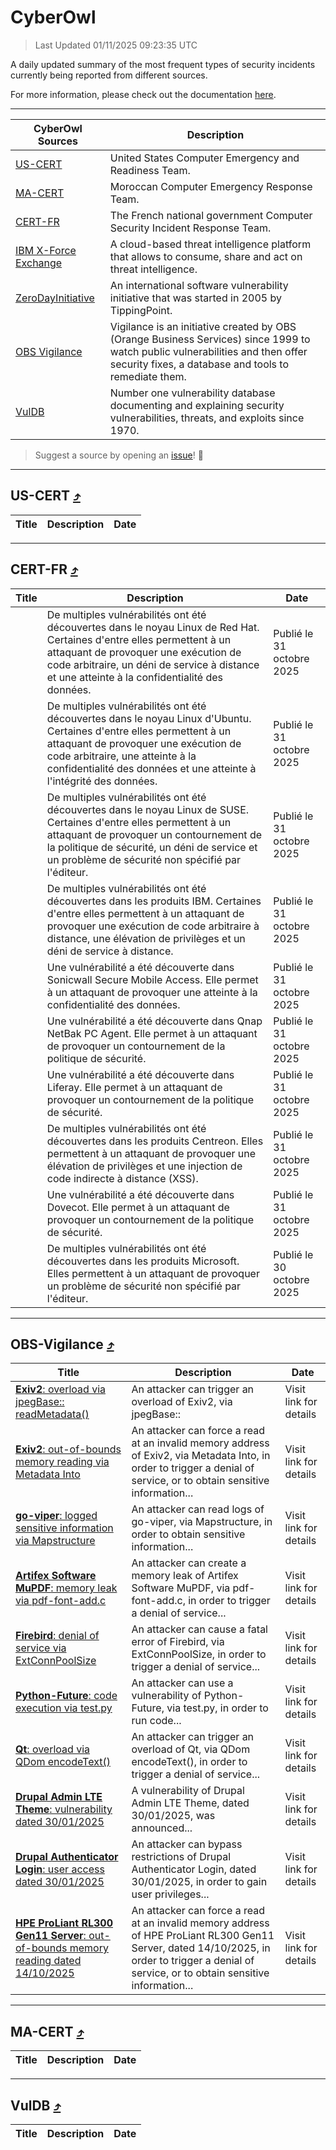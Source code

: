 
 <div id='top'></div>

# CyberOwl

 > Last Updated 01/11/2025 09:23:35 UTC
 
 A daily updated summary of the most frequent types of security incidents currently being reported from different sources.
 
 For more information, please check out the documentation [here](./docs/README.md).
 
 ---
 |CyberOwl Sources|Description|
 |---|---|
 |[US-CERT](#us-cert-arrow_heading_up)|United States Computer Emergency and Readiness Team.|
 |[MA-CERT](#ma-cert-arrow_heading_up)|Moroccan Computer Emergency Response Team.|
 |[CERT-FR](#cert-fr-arrow_heading_up)|The French national government Computer Security Incident Response Team.|
 |[IBM X-Force Exchange](#ibmcloud-arrow_heading_up)|A cloud-based threat intelligence platform that allows to consume, share and act on threat intelligence.|
 |[ZeroDayInitiative](#zerodayinitiative-arrow_heading_up)|An international software vulnerability initiative that was started in 2005 by TippingPoint.|
 |[OBS Vigilance](#obs-vigilance-arrow_heading_up)|Vigilance is an initiative created by OBS (Orange Business Services) since 1999 to watch public vulnerabilities and then offer security fixes, a database and tools to remediate them.|
 |[VulDB](#vuldb-arrow_heading_up)|Number one vulnerability database documenting and explaining security vulnerabilities, threats, and exploits since 1970.|
 
 > Suggest a source by opening an [issue](https://github.com/karimhabush/cyberowl/issues)! :raised_hands:
 ---

## US-CERT [:arrow_heading_up:](#cyberowl)

 |Title|Description|Date|
 |---|---|---|
 
 ---

## CERT-FR [:arrow_heading_up:](#cyberowl)

 |Title|Description|Date|
 |---|---|---|
 |[](https://www.cert.ssi.gouv.fr/avis/CERTFR-2025-AVI-0950/)|De multiples vulnérabilités ont été découvertes dans le noyau Linux de Red Hat. Certaines d'entre elles permettent à un attaquant de provoquer une exécution de code arbitraire, un déni de service à distance et une atteinte à la confidentialité des données.|Publié le 31 octobre 2025|
 |[](https://www.cert.ssi.gouv.fr/avis/CERTFR-2025-AVI-0949/)|De multiples vulnérabilités ont été découvertes dans le noyau Linux d'Ubuntu. Certaines d'entre elles permettent à un attaquant de provoquer une exécution de code arbitraire, une atteinte à la confidentialité des données et une atteinte à l'intégrité des données.|Publié le 31 octobre 2025|
 |[](https://www.cert.ssi.gouv.fr/avis/CERTFR-2025-AVI-0948/)|De multiples vulnérabilités ont été découvertes dans le noyau Linux de SUSE. Certaines d'entre elles permettent à un attaquant de provoquer un contournement de la politique de sécurité, un déni de service et un problème de sécurité non spécifié par l'éditeur.|Publié le 31 octobre 2025|
 |[](https://www.cert.ssi.gouv.fr/avis/CERTFR-2025-AVI-0947/)|De multiples vulnérabilités ont été découvertes dans les produits IBM. Certaines d'entre elles permettent à un attaquant de provoquer une exécution de code arbitraire à distance, une élévation de privilèges et un déni de service à distance.|Publié le 31 octobre 2025|
 |[](https://www.cert.ssi.gouv.fr/avis/CERTFR-2025-AVI-0946/)|Une vulnérabilité a été découverte dans Sonicwall Secure Mobile Access. Elle permet à un attaquant de provoquer une atteinte à la confidentialité des données.|Publié le 31 octobre 2025|
 |[](https://www.cert.ssi.gouv.fr/avis/CERTFR-2025-AVI-0945/)|Une vulnérabilité a été découverte dans Qnap NetBak PC Agent. Elle permet à un attaquant de provoquer un contournement de la politique de sécurité.|Publié le 31 octobre 2025|
 |[](https://www.cert.ssi.gouv.fr/avis/CERTFR-2025-AVI-0944/)|Une vulnérabilité a été découverte dans Liferay. Elle permet à un attaquant de provoquer un contournement de la politique de sécurité.|Publié le 31 octobre 2025|
 |[](https://www.cert.ssi.gouv.fr/avis/CERTFR-2025-AVI-0943/)|De multiples vulnérabilités ont été découvertes dans les produits Centreon. Elles permettent à un attaquant de provoquer une élévation de privilèges et une injection de code indirecte à distance (XSS).|Publié le 31 octobre 2025|
 |[](https://www.cert.ssi.gouv.fr/avis/CERTFR-2025-AVI-0942/)|Une vulnérabilité a été découverte dans Dovecot. Elle permet à un attaquant de provoquer un contournement de la politique de sécurité.|Publié le 31 octobre 2025|
 |[](https://www.cert.ssi.gouv.fr/avis/CERTFR-2025-AVI-0941/)|De multiples vulnérabilités ont été découvertes dans les produits Microsoft. Elles permettent à un attaquant de provoquer un problème de sécurité non spécifié par l'éditeur.|Publié le 30 octobre 2025|
 
 ---

## OBS-Vigilance [:arrow_heading_up:](#cyberowl)

 |Title|Description|Date|
 |---|---|---|
 |[<a href="https://vigilance.fr/vulnerability/Exiv2-overload-via-jpegBase-readMetadata-48101" class="noirorange"><b>Exiv2</b>: overload via jpegBase::<wbr>readMetadata()</wbr></a>](https://vigilance.fr/vulnerability/Exiv2-overload-via-jpegBase-readMetadata-48101)|An attacker can trigger an overload of Exiv2, via jpegBase::|Visit link for details|
 |[<a href="https://vigilance.fr/vulnerability/Exiv2-out-of-bounds-memory-reading-via-Metadata-Into-48100" class="noirorange"><b>Exiv2</b>: out-of-bounds memory reading via Metadata Into</a>](https://vigilance.fr/vulnerability/Exiv2-out-of-bounds-memory-reading-via-Metadata-Into-48100)|An attacker can force a read at an invalid memory address of Exiv2, via Metadata Into, in order to trigger a denial of service, or to obtain sensitive information...|Visit link for details|
 |[<a href="https://vigilance.fr/vulnerability/go-viper-logged-sensitive-information-via-Mapstructure-48099" class="noirorange"><b>go-viper</b>: logged sensitive information via Mapstructure</a>](https://vigilance.fr/vulnerability/go-viper-logged-sensitive-information-via-Mapstructure-48099)|An attacker can read logs of go-viper, via Mapstructure, in order to obtain sensitive information...|Visit link for details|
 |[<a href="https://vigilance.fr/vulnerability/Artifex-Software-MuPDF-memory-leak-via-pdf-font-add-c-48514" class="noirorange"><b>Artifex Software MuPDF</b>: memory leak via pdf-font-add.c</a>](https://vigilance.fr/vulnerability/Artifex-Software-MuPDF-memory-leak-via-pdf-font-add-c-48514)|An attacker can create a memory leak of Artifex Software MuPDF, via pdf-font-add.c, in order to trigger a denial of service...|Visit link for details|
 |[<a href="https://vigilance.fr/vulnerability/Firebird-denial-of-service-via-ExtConnPoolSize-48096" class="noirorange"><b>Firebird</b>: denial of service via ExtConnPoolSize</a>](https://vigilance.fr/vulnerability/Firebird-denial-of-service-via-ExtConnPoolSize-48096)|An attacker can cause a fatal error of Firebird, via ExtConnPoolSize, in order to trigger a denial of service...|Visit link for details|
 |[<a href="https://vigilance.fr/vulnerability/Python-Future-code-execution-via-test-py-48095" class="noirorange"><b>Python-Future</b>: code execution via test.py</a>](https://vigilance.fr/vulnerability/Python-Future-code-execution-via-test-py-48095)|An attacker can use a vulnerability of Python-Future, via test.py, in order to run code...|Visit link for details|
 |[<a href="https://vigilance.fr/vulnerability/Qt-overload-via-QDom-encodeText-48502" class="noirorange"><b>Qt</b>: overload via QDom encodeText()</a>](https://vigilance.fr/vulnerability/Qt-overload-via-QDom-encodeText-48502)|An attacker can trigger an overload of Qt, via QDom encodeText(), in order to trigger a denial of service...|Visit link for details|
 |[<a href="https://vigilance.fr/vulnerability/Drupal-Admin-LTE-Theme-vulnerability-dated-30-01-2025-46239" class="noirorange"><b>Drupal Admin LTE Theme</b>: vulnerability dated 30/01/2025</a>](https://vigilance.fr/vulnerability/Drupal-Admin-LTE-Theme-vulnerability-dated-30-01-2025-46239)|A vulnerability of Drupal Admin LTE Theme, dated 30/01/2025, was announced...|Visit link for details|
 |[<a href="https://vigilance.fr/vulnerability/Drupal-Authenticator-Login-user-access-dated-30-01-2025-46238" class="noirorange"><b>Drupal Authenticator Login</b>: user access dated 30/01/2025</a>](https://vigilance.fr/vulnerability/Drupal-Authenticator-Login-user-access-dated-30-01-2025-46238)|An attacker can bypass restrictions of Drupal Authenticator Login, dated 30/01/2025, in order to gain user privileges...|Visit link for details|
 |[<a href="https://vigilance.fr/vulnerability/HPE-ProLiant-RL300-Gen11-Server-out-of-bounds-memory-reading-dated-14-10-2025-48463" class="noirorange"><b>HPE ProLiant RL300 Gen11 Server</b>: out-of-bounds memory reading dated 14/10/2025</a>](https://vigilance.fr/vulnerability/HPE-ProLiant-RL300-Gen11-Server-out-of-bounds-memory-reading-dated-14-10-2025-48463)|An attacker can force a read at an invalid memory address of HPE ProLiant RL300 Gen11 Server, dated 14/10/2025, in order to trigger a denial of service, or to obtain sensitive information...|Visit link for details|
 
 ---

## MA-CERT [:arrow_heading_up:](#cyberowl)

 |Title|Description|Date|
 |---|---|---|
 
 ---

## VulDB [:arrow_heading_up:](#cyberowl)

 |Title|Description|Date|
 |---|---|---|
 